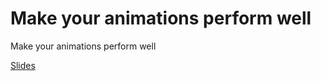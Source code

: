 # Make your animations perform well

Make your animations perform well

[Slides](https://albertonarda.github.io/make-your-animations-perform-well/slides/)
